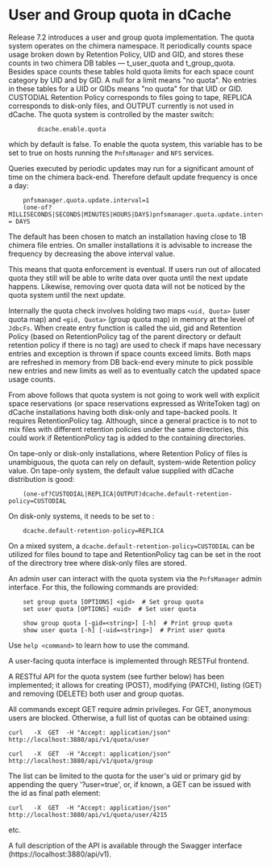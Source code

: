 User and Group quota in dCache
==============================

Release 7.2 introduces a user and group quota implementation. The quota system operates on the chimera namespace. It periodically counts space usage broken down by Retention Policy, UID and GID, and stores these counts in two chimera DB tables –– t_user_quota and t_group_quota. Besides space counts these tables hold quota limits for each space count category by UID and by GID. A null for a limit means "no quota". No entries in these tables for a UID or GIDs means "no quota" for that UID or GID. CUSTODIAL Retention Policy corresponds to files going to tape, REPLICA corresponds to disk-only files, and OUTPUT currently is not used in dCache.  The quota system is controlled by the master switch:

```
        dcache.enable.quota
```

which by default is false. To enable the quota system, this variable has to be set to true on hosts running  the ```PnfsManager``` and ```NFS``` services.

Queries executed by periodic updates may run for a significant amount of time on the chimera back-end. Therefore default update frequency is once a day:

```
	pnfsmanager.quota.update.interval=1
	(one-of?MILLISECONDS|SECONDS|MINUTES|HOURS|DAYS)pnfsmanager.quota.update.interval.time.unit = DAYS
```

The default has been chosen to match an installation having close to 1B chimera file entries. On smaller installations it is advisable to increase the frequency by decreasing the above interval value.

This means that quota enforcement is eventual. If users run out of allocated quota they still will be able to write data over quota until the next update happens. Likewise, removing over quota data will not be noticed by the quota system until the next update.

Internally the quota check involves holding two maps `<uid, Quota>` (user quota map) and `<gid, Quota>` (group quota map) in memory at the level of `JdbcFs`. When create entry function is called the uid, gid and Retention Policy (based on RetentionPolicy tag of the parent directory or default retention policy if there is no tag) are used to check if maps have necessary entries and exception is thrown if space counts  exceed limits. Both maps are refreshed in memory from DB back-end every minute to pick possible new entries and new limits as well as to eventually catch the updated space usage counts.

From above follows that quota system is not going to work well with explicit
space reservations (or space reservations expressed as WriteToken tag) on dCache installations having both disk-only and tape-backed pools.
It requires RetentionPolicy tag. Although, since a general practice is to not to mix files with different retention policies under the same directories, this could work if RetentionPolicy tag is added to the containing directories.

On tape-only or disk-only installations, where Retention Policy of files is
unambiguous, the quota can rely on default, system-wide Retention policy value. On tape-only system, the default value supplied with dCache distribution is good:
```
    (one-of?CUSTODIAL|REPLICA|OUTPUT)dcache.default-retention-policy=CUSTODIAL
```
On disk-only systems, it needs to be set to :
```
    dcache.default-retention-policy=REPLICA
```

On a mixed system, a `dcache.default-retention-policy=CUSTODIAL` can be utilized for files bound to tape and RetentionPolicy tag can be set in the root of the directrory tree
where disk-only files are stored.

An admin user can interact with the quota system via the ```PnfsManager``` admin interface. For this, the following commands are provided:

```
	set group quota [OPTIONS] <gid>  # Set group quota
	set user quota [OPTIONS] <uid>  # Set user quota

	show group quota [-gid=<string>] [-h]  # Print group quota
	show user quota [-h] [-uid=<string>]  # Print user quota

```
Use ```help <command>``` to learn how to use the command.

A user-facing quota interface is implemented through RESTFul frontend.

A RESTful API for the quota system (see further below) has been implemented; it allows for creating (POST), modifying (PATCH), listing (GET) and removing (DELETE) both user and group quotas.

All commands except GET require admin privileges.  For GET, anonymous users are blocked.  Otherwise, a full list of quotas can be obtained using:

`curl   -X  GET  -H "Accept: application/json" http://localhost:3880/api/v1/quota/user `

`curl   -X  GET  -H "Accept: application/json" http://localhost:3880/api/v1/quota/group `

The list can be limited to the quota for the user's uid or primary gid by appending the query '\?user=true', or, if known, a GET can be issued with the id as final path element:

`curl   -X  GET  -H "Accept: application/json" http://localhost:3880/api/v1/quota/user/4215 `

etc.

A full description of the API is available through the Swagger interface (https://localhost:3880/api/v1).